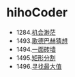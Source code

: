 # hihoCoder

- 1284.[机会渺茫](1284.机会渺茫.md)
- 1493.[歌德巴赫猜想](1493.歌德巴赫猜想.md)
- 1494.[一面砖墙](1494.一面砖墙.md)
- 1495.[矩形分割](1495.矩形分割.md)
- 1496.[寻找最大值](1496.寻找最大值.md)